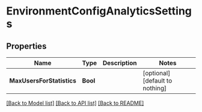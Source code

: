 # EnvironmentConfigAnalyticsSettings


## Properties
Name | Type | Description | Notes
------------ | ------------- | ------------- | -------------
**MaxUsersForStatistics** | **Bool** |  | [optional] [default to nothing]


[[Back to Model list]](../README.md#models) [[Back to API list]](../README.md#api-endpoints) [[Back to README]](../README.md)


